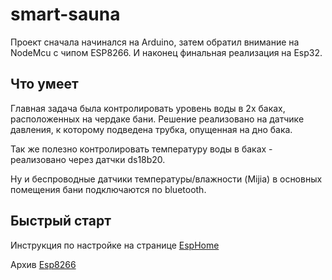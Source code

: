 # smart-sauna

Проект сначала начинался на Arduino, затем обратил внимание на NodeMcu c чипом ESP8266. И наконец финальная реализация на Esp32.

## Что умеет
Главная задача была контролировать уровень воды в 2х баках, расположенных на чердаке бани. 
Решение реализовано на датчике давления, к которому подведена трубка, опущенная на дно бака.

Так же полезно контролировать температуру воды в баках - реализовано через датчки ds18b20.

Ну и беспроводные датчики температуры/влажности (Mijia) в основных помещения бани подключаются по bluetooth.

## Быстрый старт

Инструкция по настройке на странице [EspHome](EspHome.md)

Архив [Esp8266](Esp8266/Esp8266.md)

